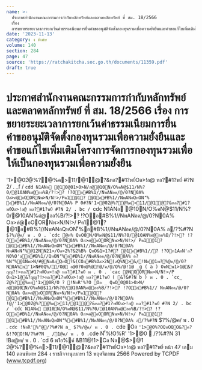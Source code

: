 ```yaml
---
name: >-
  ประกาศสำนักงานคณะกรรมการกำกับหลักทรัพย์และตลาดหลักทรัพย์ ที่ สม. 18/2566
  เรื่อง
  การขยายระยะเวลาการยกเว้นค่าธรรมเนียมการยื่นคำขออนุมัติจัดตั้งกองทุนรวมเพื่อความยั่งยืนและคำขอแก้ไขเพิ่มเติมโครงการจัดการกองทุนรวมเพื่อให้เป็นกองทุนรวมเพื่อความยั่งยืน
date: '2023-11-13'
category: ง พิเศษ
volume: 140
section: 284
page: 47
source: 'https://ratchakitcha.soc.go.th/documents/11359.pdf'
draft: true
---
```


# ประกาศสำนักงานคณะกรรมการกำกับหลักทรัพย์และตลาดหลักทรัพย์ ที่ สม. 18/2566 เรื่อง การขยายระยะเวลาการยกเว้นค่าธรรมเนียมการยื่นคำขออนุมัติจัดตั้งกองทุนรวมเพื่อความยั่งยืนและคำขอแก้ไขเพิ่มเติมโครงการจัดการกองทุนรวมเพื่อให้เป็นกองทุนรวมเพื่อความยั่งยืน

'1>@02ํ@%?@%ค>11/@1ํ@?&หล?#1?พ0์Oล>!ล@ หล?#1?พ0์ #?N 2/ . _f / `cdd N1ANอ @10@01>0>N/ล@@10N/O%คN@$11/N%?0/@10AN%คํ@ออ%B/?!>? !?Oอ#B%1//NพANอค/@/0?N0A% Oล>คํ@อOORNพ>N/N!>/Pค1@1? @1อ#B%1//NพANอQหON'็% อ#B%1//NพANอค/@/0?N0A% P 0#?N'1>@02ํ@%?@%ค>11/@1ํ@?&หล?#1?พ0์Oล>!ล@ หล?#1?พ0์ #?N 2/ . bc / `cdc N1ANอ @10N/O%คN@$11/N%?0/@10AN%คํ@ออ%B/?!>? !?Oอ#B%1//NพANอค/@/0?N0A% Oล>คํ@อOORNพ>N/N!>/ Pค1@1? @1อ#B%1//NพANอQหON'็%อ#B%1//NพANอค/@/0?N0A% ล/?%#?N `` $?%/@ค/ พ . 0 . `cdc ํ@ห% QหO0N/O%คN@$11/N%?0/@10AN%คํ@ออ%B/?!>? !?Oอ#B%1//NพANอค/@/0?N0A% Oล>คํ@อOORNพ>N/N!>/ Pค1@1? @1อ#B%1//NพANอQหON'็%อ#B%1//NพANอค/@/0?N0A% NพANอN'็%@12NN21>/Oล>2%?&2%B% QหO&1>1?#? @1อ#B%1//? !?Oห1AอN'ล?N0%O'ลอ#B%1//QหON'็%อ#B%1//NพANอค/@/0?N0A% อ?%N'็%@1Nพ>N/#@NลAอQหO?&(COล#B%Oล>2N(ลQ%N>&/!Nอ@1พ?%@ค/@/0?N0A%อ'1>N#0Q%//O@ อ@0?0อํ@%@!@/ค/@/Q%/@!1@ _g ( a ) OหNพ1>1@&?ญญ?!>หล?#1?พ0์Oล>!ล@ หล?#1?พ0์ พ . 0 . `cac @NOORNพ>N/N!>/P 0พ1>1@&?ญญ?!>หล?#1?พ0์Oล>!ล@ หล?#1?พ0์ ( &?&#?N b ) พ . 0 . `cc_ 2ํ@%?@%ออ'1>@0R/O ? !NอR'%?O Oอ _ QหO0@01>0>N/ล@@10N/O%คN@$11/N%?0/@10AN%คํ@ออ%B/?!>? !?Oอ#B%1// NพANอค/@/0?N0A% Oล>คํ@อOORNพ>N/N!>/Pค1@1? @1อ#B%1//NพANอQหON'็%อ#B%1//NพANอค/@/0?N0A% !@/'1>@02ํ@%?@%ค>11/@1ํ@?&หล?#1?พ0์Oล>!ล@ หล?#1?พ0์ #?N 2/ . bc / `cdc N1ANอ @10N/O%คN@$11/N%?0/@10AN%คํ@ออ%B/?!>? !?Oอ#B%1//NพANอค/@/0?N0A% Oล>คํ@อOORNพ>N/N!>/ Pค1@1? @1อ#B%1//NพANอQหON'็%อ#B%1//NพANอค/@/0?N0A% ล/?%#?N `` $?%/@ค/ พ . 0 . `cdc !NอR'%"@/?%#?N a_ $?%/@ค/ พ . 0 . `cde Oอ ` '1>@0%?OQหOQO&?ค?&!?OO!N/?%#?N _ /1@ค/ พ . 0 . `cde N'็%!O%R' '1>@0  /?%#?N 31 !Bล@ค/ พ . 0 . `cd 6 พ1อ%ค์ &B11@!1>Cล Nล@$>@1 2ํ@%?@%ค>11/@1ํ@?&หล?#1?พ0์Oล>!ล@ หล?#1?พ0์ หน้า 47 เลม 140 ตอนพิเศษ 284 ง ราชกิจจานุเบกษา 13 พฤศจิกายน 2566 Powered by TCPDF (www.tcpdf.org)
